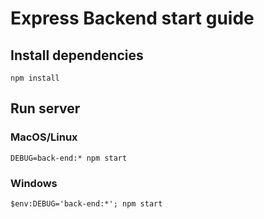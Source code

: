 # Express Backend start guide
## Install dependencies
```
npm install
```
## Run server
### MacOS/Linux
```
DEBUG=back-end:* npm start
```

### Windows
```
$env:DEBUG='back-end:*'; npm start
```